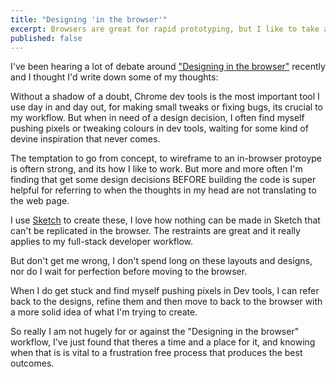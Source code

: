 ```yaml
---
title: "Designing 'in the browser'"
excerpt: Browsers are great for rapid prototyping, but I like to take a step back now and again.
published: false
---
```


I've been hearing a lot of debate around ["Designing in the browser"](https://twitter.com/search?q=design%20in%20browser&src=typd) recently and I thought I'd write down some of my thoughts:

Without a shadow of a doubt, Chrome dev tools is the most important tool I use day in and day out, for making small tweaks or fixing bugs, its crucial to my workflow. But when in need of a design decision, I often find myself pushing pixels or tweaking colours in dev tools, waiting for some kind of devine inspiration that never comes.

The temptation to go from concept, to wireframe to an in-browser protoype is oftern strong, and its how I like to work. But more and more often I'm finding that get some design decisions BEFORE building the code is super helpful for referring to when the thoughts in my head are not translating to the web page.

I use [Sketch](https://www.sketchapp.com/) to create these, I love how nothing can be made in Sketch that can't be replicated in the browser. The restraints are great and it really applies to my full-stack developer workflow.

But don't get me wrong, I don't spend long on these layouts and designs, nor do I wait for perfection before moving to the browser.

When I do get stuck and find myself pushing pixels in Dev tools, I can refer back to the designs, refine them and then move to back to the browser with a more solid idea of what I'm trying to create.

So really I am not hugely for or against the "Designing in the browser" workflow, I've just found that theres a time and a place for it, and knowing when that is is vital to a frustration free process that produces the best outcomes.
